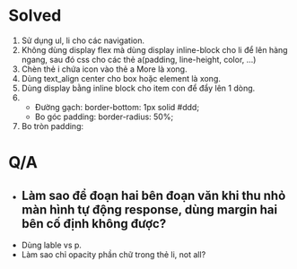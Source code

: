 # Solved
1. Sử dụng ul, li cho các navigation.
2. Không dùng display flex mà dùng display inline-block cho li để lên hàng ngang, sau đó css cho các thẻ a(padding, line-height, color, ...)
3. Chèn thẻ i chứa icon vào thẻ a More là xong.
4. Dùng text_align center cho box hoặc element là xong.
6. Dùng display bằng inline block cho item con để  đẩy lên 1 dòng.
7. + Đường gạch: border-bottom: 1px solid #ddd;
    + Bo góc padding: border-radius: 50%;
8. Bo tròn padding:  


# Q/A
+ Làm sao để đoạn hai bên đoạn văn khi thu nhỏ màn hình tự động response, dùng margin hai bên cố định không được?
    - 
+ Dùng lable vs p.
+ Làm sao chỉ opacity phần chữ trong thẻ li, not all?